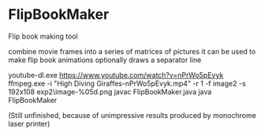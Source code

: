 FlipBookMaker
=============

Flip book making tool

combine movie frames into a series of matrices of pictures
it can be used to make flip book animations
optionally draws a separator line

youtube-dl.exe https://www.youtube.com/watch?v=nPrWo5pEvyk
ffmpeg.exe -i "High Diving Giraffes-nPrWo5pEvyk.mp4" -r 1 -f image2 -s 192x108 exp2\image-%05d.png
javac FlipBookMaker.java
java FlipBookMaker

(Still unfinished, because of unimpressive results produced by monochrome laser printer)
